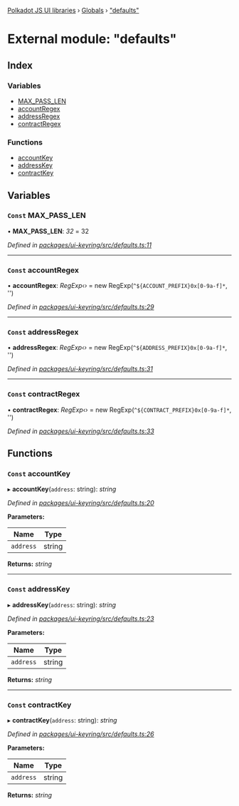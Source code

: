 [Polkadot JS UI libraries](../README.md) › [Globals](../globals.md) › ["defaults"](_defaults_.md)

# External module: "defaults"

## Index

### Variables

* [MAX_PASS_LEN](_defaults_.md#const-max_pass_len)
* [accountRegex](_defaults_.md#const-accountregex)
* [addressRegex](_defaults_.md#const-addressregex)
* [contractRegex](_defaults_.md#const-contractregex)

### Functions

* [accountKey](_defaults_.md#const-accountkey)
* [addressKey](_defaults_.md#const-addresskey)
* [contractKey](_defaults_.md#const-contractkey)

## Variables

### `Const` MAX_PASS_LEN

• **MAX_PASS_LEN**: *32* = 32

*Defined in [packages/ui-keyring/src/defaults.ts:11](https://github.com/polkadot-js/ui/blob/1e4148f2/packages/ui-keyring/src/defaults.ts#L11)*

___

### `Const` accountRegex

• **accountRegex**: *RegExp‹›* = new RegExp(`^${ACCOUNT_PREFIX}0x[0-9a-f]*`, '')

*Defined in [packages/ui-keyring/src/defaults.ts:29](https://github.com/polkadot-js/ui/blob/1e4148f2/packages/ui-keyring/src/defaults.ts#L29)*

___

### `Const` addressRegex

• **addressRegex**: *RegExp‹›* = new RegExp(`^${ADDRESS_PREFIX}0x[0-9a-f]*`, '')

*Defined in [packages/ui-keyring/src/defaults.ts:31](https://github.com/polkadot-js/ui/blob/1e4148f2/packages/ui-keyring/src/defaults.ts#L31)*

___

### `Const` contractRegex

• **contractRegex**: *RegExp‹›* = new RegExp(`^${CONTRACT_PREFIX}0x[0-9a-f]*`, '')

*Defined in [packages/ui-keyring/src/defaults.ts:33](https://github.com/polkadot-js/ui/blob/1e4148f2/packages/ui-keyring/src/defaults.ts#L33)*

## Functions

### `Const` accountKey

▸ **accountKey**(`address`: string): *string*

*Defined in [packages/ui-keyring/src/defaults.ts:20](https://github.com/polkadot-js/ui/blob/1e4148f2/packages/ui-keyring/src/defaults.ts#L20)*

**Parameters:**

Name | Type |
------ | ------ |
`address` | string |

**Returns:** *string*

___

### `Const` addressKey

▸ **addressKey**(`address`: string): *string*

*Defined in [packages/ui-keyring/src/defaults.ts:23](https://github.com/polkadot-js/ui/blob/1e4148f2/packages/ui-keyring/src/defaults.ts#L23)*

**Parameters:**

Name | Type |
------ | ------ |
`address` | string |

**Returns:** *string*

___

### `Const` contractKey

▸ **contractKey**(`address`: string): *string*

*Defined in [packages/ui-keyring/src/defaults.ts:26](https://github.com/polkadot-js/ui/blob/1e4148f2/packages/ui-keyring/src/defaults.ts#L26)*

**Parameters:**

Name | Type |
------ | ------ |
`address` | string |

**Returns:** *string*
